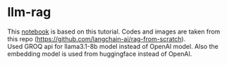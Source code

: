 # llm-rag

This [notebook](/rag_from_scratch.ipynb) is based on this tutorial. Codes and images are taken from this repo (https://github.com/langchain-ai/rag-from-scratch).<br /> 
Used GROQ api for llama3.1-8b model instead of OpenAI model. Also the embedding model is used from huggingface instead of OpenAI. 
